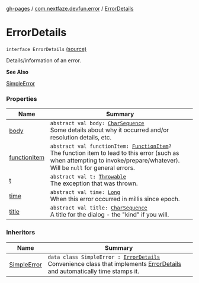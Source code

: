 [gh-pages](../../index.md) / [com.nextfaze.devfun.error](../index.md) / [ErrorDetails](./index.md)

# ErrorDetails

`interface ErrorDetails` [(source)](https://github.com/NextFaze/dev-fun/tree/master/devfun/src/main/java/com/nextfaze/devfun/error/Handler.kt#L18)

Details/information of an error.

**See Also**

[SimpleError](../-simple-error/index.md)

### Properties

| Name | Summary |
|---|---|
| [body](body.md) | `abstract val body: `[`CharSequence`](https://kotlinlang.org/api/latest/jvm/stdlib/kotlin/-char-sequence/index.html)<br>Some details about why it occurred and/or resolution details, etc. |
| [functionItem](function-item.md) | `abstract val functionItem: `[`FunctionItem`](../../com.nextfaze.devfun.core/-function-item/index.md)`?`<br>The function item to lead to this error (such as when attempting to invoke/prepare/whatever). Will be `null` for general errors. |
| [t](t.md) | `abstract val t: `[`Throwable`](https://kotlinlang.org/api/latest/jvm/stdlib/kotlin/-throwable/index.html)<br>The exception that was thrown. |
| [time](time.md) | `abstract val time: `[`Long`](https://kotlinlang.org/api/latest/jvm/stdlib/kotlin/-long/index.html)<br>When this error occurred in millis since epoch. |
| [title](title.md) | `abstract val title: `[`CharSequence`](https://kotlinlang.org/api/latest/jvm/stdlib/kotlin/-char-sequence/index.html)<br>A title for the dialog - the "kind" if you will. |

### Inheritors

| Name | Summary |
|---|---|
| [SimpleError](../-simple-error/index.md) | `data class SimpleError : `[`ErrorDetails`](./index.md)<br>Convenience class that implements [ErrorDetails](./index.md) and automatically time stamps it. |
